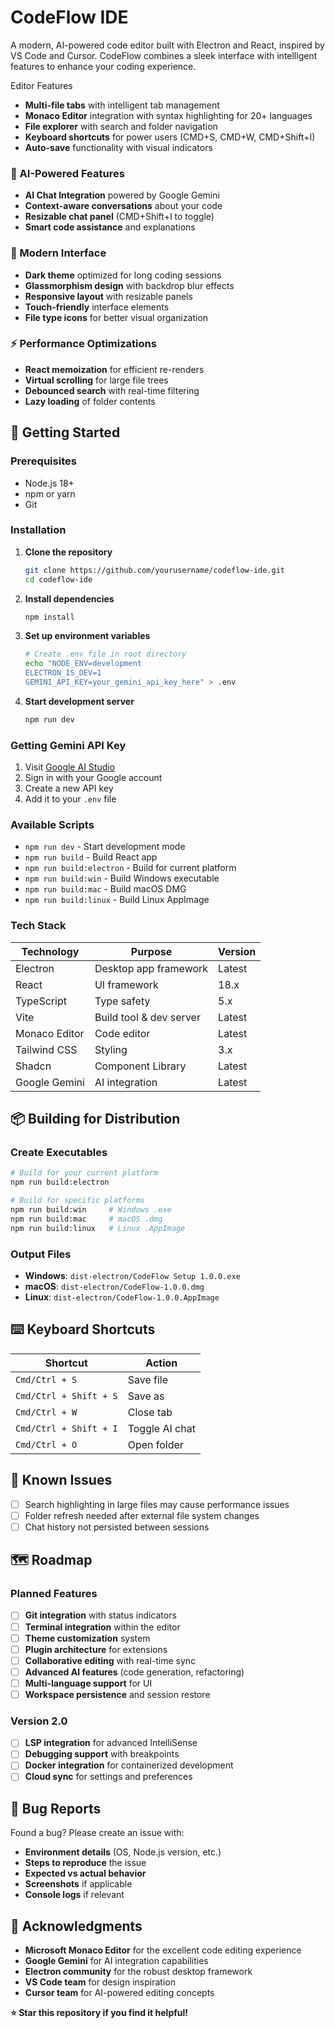 # CodeFlow IDE

A modern, AI-powered code editor built with Electron and React, inspired by VS Code and Cursor. CodeFlow combines a sleek interface with intelligent features to enhance your coding experience.

Editor Features
- **Multi-file tabs** with intelligent tab management
- **Monaco Editor** integration with syntax highlighting for 20+ languages
- **File explorer** with search and folder navigation
- **Keyboard shortcuts** for power users (CMD+S, CMD+W, CMD+Shift+I)
- **Auto-save** functionality with visual indicators

### 🤖 AI-Powered Features
- **AI Chat Integration** powered by Google Gemini
- **Context-aware conversations** about your code
- **Resizable chat panel** (CMD+Shift+I to toggle)
- **Smart code assistance** and explanations

### 🎨 Modern Interface
- **Dark theme** optimized for long coding sessions
- **Glassmorphism design** with backdrop blur effects
- **Responsive layout** with resizable panels
- **Touch-friendly** interface elements
- **File type icons** for better visual organization

### ⚡ Performance Optimizations
- **React memoization** for efficient re-renders
- **Virtual scrolling** for large file trees
- **Debounced search** with real-time filtering
- **Lazy loading** of folder contents

## 🚀 Getting Started

### Prerequisites
- Node.js 18+ 
- npm or yarn
- Git

### Installation

1. **Clone the repository**
   ```bash
   git clone https://github.com/yourusername/codeflow-ide.git
   cd codeflow-ide
   ```

2. **Install dependencies**
   ```bash
   npm install
   ```

3. **Set up environment variables**
   ```bash
   # Create .env file in root directory
   echo "NODE_ENV=development
   ELECTRON_IS_DEV=1
   GEMINI_API_KEY=your_gemini_api_key_here" > .env
   ```

4. **Start development server**
   ```bash
   npm run dev
   ```

### Getting Gemini API Key

1. Visit [Google AI Studio](https://makersuite.google.com/app/apikey)
2. Sign in with your Google account
3. Create a new API key
4. Add it to your `.env` file

### Available Scripts

- `npm run dev` - Start development mode
- `npm run build` - Build React app
- `npm run build:electron` - Build for current platform
- `npm run build:win` - Build Windows executable
- `npm run build:mac` - Build macOS DMG
- `npm run build:linux` - Build Linux AppImage

### Tech Stack

| Technology | Purpose | Version |
|------------|---------|---------|
| Electron | Desktop app framework | Latest |
| React | UI framework | 18.x |
| TypeScript | Type safety | 5.x |
| Vite | Build tool & dev server | Latest |
| Monaco Editor | Code editor | Latest |
| Tailwind CSS | Styling | 3.x |
| Shadcn | Component Library | Latest |
| Google Gemini | AI integration | Latest |

## 📦 Building for Distribution

### Create Executables

```bash
# Build for your current platform
npm run build:electron

# Build for specific platforms
npm run build:win     # Windows .exe
npm run build:mac     # macOS .dmg  
npm run build:linux   # Linux .AppImage
```

### Output Files
- **Windows**: `dist-electron/CodeFlow Setup 1.0.0.exe`
- **macOS**: `dist-electron/CodeFlow-1.0.0.dmg`
- **Linux**: `dist-electron/CodeFlow-1.0.0.AppImage`

## ⌨️ Keyboard Shortcuts

| Shortcut | Action |
|----------|--------|
| `Cmd/Ctrl + S` | Save file |
| `Cmd/Ctrl + Shift + S` | Save as |
| `Cmd/Ctrl + W` | Close tab |
| `Cmd/Ctrl + Shift + I` | Toggle AI chat |
| `Cmd/Ctrl + O` | Open folder |

## 🐛 Known Issues

- [ ] Search highlighting in large files may cause performance issues
- [ ] Folder refresh needed after external file system changes
- [ ] Chat history not persisted between sessions

## 🗺️ Roadmap

### Planned Features
- [ ] **Git integration** with status indicators
- [ ] **Terminal integration** within the editor
- [ ] **Theme customization** system
- [ ] **Plugin architecture** for extensions
- [ ] **Collaborative editing** with real-time sync
- [ ] **Advanced AI features** (code generation, refactoring)
- [ ] **Multi-language support** for UI
- [ ] **Workspace persistence** and session restore

### Version 2.0
- [ ] **LSP integration** for advanced IntelliSense
- [ ] **Debugging support** with breakpoints
- [ ] **Docker integration** for containerized development
- [ ] **Cloud sync** for settings and preferences

## 🐞 Bug Reports

Found a bug? Please create an issue with:
- **Environment details** (OS, Node.js version, etc.)
- **Steps to reproduce** the issue
- **Expected vs actual behavior**
- **Screenshots** if applicable
- **Console logs** if relevant

## 🙏 Acknowledgments

- **Microsoft Monaco Editor** for the excellent code editing experience
- **Google Gemini** for AI integration capabilities
- **Electron community** for the robust desktop framework
- **VS Code team** for design inspiration
- **Cursor team** for AI-powered editing concepts

**⭐ Star this repository if you find it helpful!**

